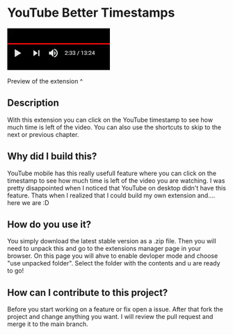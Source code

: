 # YouTube Better Timestamps

![GIF](https://github.com/Siddhart/YouTube-Better-Timestamps/blob/main/youtube-time-remaining.gif)

Preview of the extension ^

## Description
With this extension you can click on the YouTube timestamp to see how much time is left of the video. You can also use the shortcuts to skip to the next or previous chapter.

## Why did I build this?
YouTube mobile has this really usefull feature where you can click on the timestamp to see how much time is left of the video you are watching. I was pretty disappointed when I noticed that YouTube on desktop didn't have this feature. 
Thats when I realized that I could build my own extension and.... here we are :D

## How do you use it?
You simply download the latest stable version as a .zip file. Then you will need to unpack this and go to the extensions manager page in your browser. On this page you will ahve to enable devloper mode and choose "use unpacked folder". Select the folder with the contents and u are ready to go!

## How can I contribute to this project?
Before you start working on a feature or fix open a issue. After that fork the project and change anything you want. I will review the pull request and merge it to the main branch.
